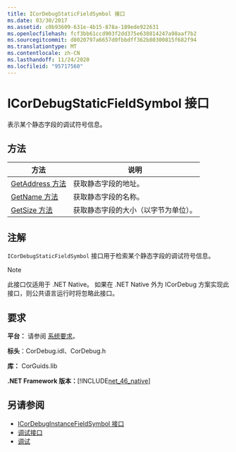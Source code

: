 ```yaml
---
title: ICorDebugStaticFieldSymbol 接口
ms.date: 03/30/2017
ms.assetid: c0b93609-631e-4b15-878a-189ede922631
ms.openlocfilehash: fcf3bb61ccd903f2dd375e638814247a98aaf7b2
ms.sourcegitcommit: d8020797a6657d0fbbdff362b80300815f682f94
ms.translationtype: MT
ms.contentlocale: zh-CN
ms.lasthandoff: 11/24/2020
ms.locfileid: "95717560"
---
```

# <a name="icordebugstaticfieldsymbol-interface"></a>ICorDebugStaticFieldSymbol 接口

表示某个静态字段的调试符号信息。  
  
## <a name="methods"></a>方法  
  
|方法|说明|  
|------------|-----------------|  
|[GetAddress 方法](icordebugstaticfieldsymbol-getaddress-method.md)|获取静态字段的地址。|  
|[GetName 方法](icordebugstaticfieldsymbol-getname-method.md)|获取静态字段的名称。|  
|[GetSize 方法](icordebugstaticfieldsymbol-getsize-method.md)|获取静态字段的大小（以字节为单位）。|  
  
## <a name="remarks"></a>注解  

 `ICorDebugStaticFieldSymbol` 接口用于检索某个静态字段的调试符号信息。  
  
> [!NOTE]
> 此接口仅适用于 .NET Native。 如果在 .NET Native 外为 ICorDebug 方案实现此接口，则公共语言运行时将忽略此接口。  
  
## <a name="requirements"></a>要求  

 **平台：** 请参阅 [系统要求](../../get-started/system-requirements.md)。  
  
 **标头**：CorDebug.idl、CorDebug.h  
  
 **库：** CorGuids.lib  
  
 **.NET Framework 版本：**[!INCLUDE[net_46_native](../../../../includes/net-46-native-md.md)]  
  
## <a name="see-also"></a>另请参阅

- [ICorDebugInstanceFieldSymbol 接口](icordebuginstancefieldsymbol-interface.md)
- [调试接口](debugging-interfaces.md)
- [调试](index.md)
